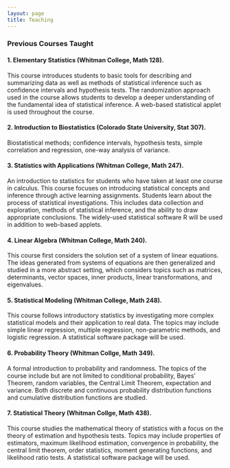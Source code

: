 ```yaml
---
layout: page
title: Teaching
---
```


### Previous Courses Taught

#### 1. Elementary Statistics (Whitman College, Math 128).

This course introduces students to basic tools for describing and summarizing data as well as methods of statistical inference such as confidence intervals and hypothesis tests. The randomization approach used in the course allows students to develop a deeper understanding of the fundamental idea of statistical inference. A web-based statistical applet is used throughout the course.

#### 2. Introduction to Biostatistics (Colorado State University, Stat 307).

Biostatistical methods; confidence intervals, hypothesis tests, simple correlation and regression, one-way analysis of variance.

#### 3. Statistics with Applications (Whitman College, Math 247).

An introduction to statistics for students who have taken at least one course in calculus. This course focuses on introducing statistical concepts and inference through active learning assignments. Students learn about the process of statistical investigations. This includes data collection and exploration, methods of statistical inference, and the ability to draw appropriate conclusions. The widely-used statistical software R will be used in addition to web-based applets. 

#### 4. Linear Algebra (Whitman College, Math 240).

This course first considers the solution set of a system of linear equations. The ideas generated from systems of equations are then generalized and studied in a more abstract setting, which considers topics such as matrices, determinants, vector spaces, inner products, linear transformations, and eigenvalues.

#### 5. Statistical Modeling (Whitman College, Math 248).

This course follows introductory statistics by investigating more complex statistical models and their application to real data. The topics may include simple linear regression, multiple regression, non-parametric methods, and logistic regression. A statistical software package will be used. 

#### 6. Probability Theory (Whitman Collge, Math 349).

A formal introduction to probability and randomness. The topics of the course include but are not limited to conditional probability, Bayes’ Theorem, random variables, the Central Limit Theorem, expectation and variance. Both discrete and continuous probability distribution functions and cumulative distribution functions are studied.

#### 7. Statistical Theory (Whitman Collge, Math 438).

This course studies the mathematical theory of statistics with a focus on the theory of estimation and hypothesis tests. Topics may include properties of estimators, maximum likelihood estimation, convergence in probability, the central limit theorem, order statistics, moment generating functions, and likelihood ratio tests. A statistical software package will be used. 
